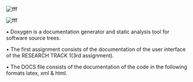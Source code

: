 ![fff](https://user-images.githubusercontent.com/93769409/204646268-21ae96ec-9a1d-40c9-8e29-38abcf68ea1f.jpg)


![fff](https://user-images.githubusercontent.com/93769409/204647150-f5e4f570-bcea-4860-8df8-6b6c79c47f73.jpg) 


•	Doxygen is a documentation generator and static analysis tool for software source trees.

•	The first assignment consists of the documentation of the user interface of the RESEARCH TRACK 1(3rd assignment). 

•	The DOCS file consists of the documentation of the code in the following formats latex, xml & html.
